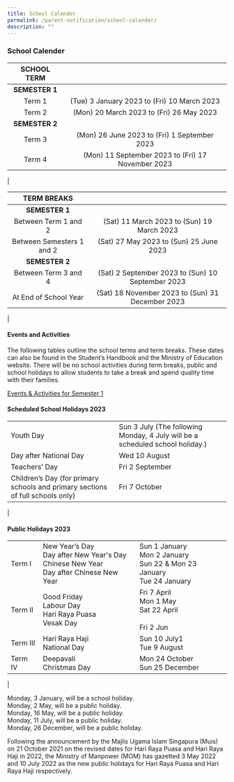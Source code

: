 ```yaml
---
title: School Calender
permalink: /parent-notification/school-calender/
description: ""
---
```

### **School Calender**

| SCHOOL TERM |  |
|:---:|:---:|
| **SEMESTER 1** |  |
| Term 1 | (Tue) 3 January 2023 to (Fri) 10 March 2023 |
| Term 2 | (Mon) 20 March 2023 to (Fri) 26 May 2023 |
| **SEMESTER 2** |  |
| Term 3 | (Mon) 26 June 2023 to (Fri) 1 September 2023 |
| Term 4 | (Mon) 11 September 2023 to (Fri) 17 November 2023 |
|

| TERM BREAKS |  |
|:---:|:---:|
| **SEMESTER 1** |  |
| Between Term 1 and 2 |  (Sat) 11 March 2023 to (Sun) 19 March 2023 |
| Between Semesters 1 and 2 |  (Sat) 27 May 2023 to (Sun) 25 June 2023 |
| **SEMESTER 2** |  |
| Between Term 3 and 4 |  (Sat) 2 September 2023 to (Sun) 10 September 2023 |
| At End of School Year |  (Sat) 18 November 2023 to (Sun) 31 December 2023 |
|

#### **Events and Activities**

The following tables outline the school terms and term breaks. These dates can also be found in the Student’s Handbook and the Ministry of Education website. There will be no school activities during term breaks, public and school holidays to allow students to take a break and spend quality time with their families.

[Events & Activities for Semester 1](/files/events%20and%20activities.pdf)

#### **Scheduled School Holidays 2023**

| | |
|---|---|
| Youth Day | Sun 3 July (The following Monday, 4 July will be a scheduled school holiday.) |
| Day after National Day | Wed 10 August |
| Teachers’ Day | Fri 2 September |
| Children’s Day (for primary schools and primary sections of full schools only) | Fri 7 October |
|

#### **Public Holidays 2023**

|  |  |  |
|---|---|---|
| Term I | New Year’s Day<br>Day after New Year's Day<br>Chinese New Year<br> Day after Chinese New Year | Sun 1 January <br>Mon 2 January<br>Sun 22 & Mon 23 January <br>Tue 24 January |
| Term II | Good Friday<br>Labour Day<br>Hari Raya Puasa<br>Vesak Day | Fri 7 April <br>Mon 1 May <br> Sat 22 April <br><br>Fri 2 Jun|
| Term III | Hari Raya Haji<br>National Day | Sun 10 July1<br>Tue 9 August |
| Term IV | Deepavali<br>Christmas Day | Mon 24 October<br>Sun 25 December |
|

Monday, 3 January, will be a school holiday.<br>
Monday, 2 May, will be a public holiday.<br>
Monday, 16 May, will be a public holiday.<br>
Monday, 11 July, will be a public holiday.<br>
Monday, 26 December, will be a public holiday.

Following the announcement by the Majlis Ugama Islam Singapura (Muis) on 21 October 2021 on the revised dates for Hari Raya Puasa and Hari Raya Haji in 2022, the Ministry of Manpower (MOM) has gazetted 3 May 2022 and 10 July 2022 as the new public holidays for Hari Raya Puasa and Hari Raya Haji respectively.